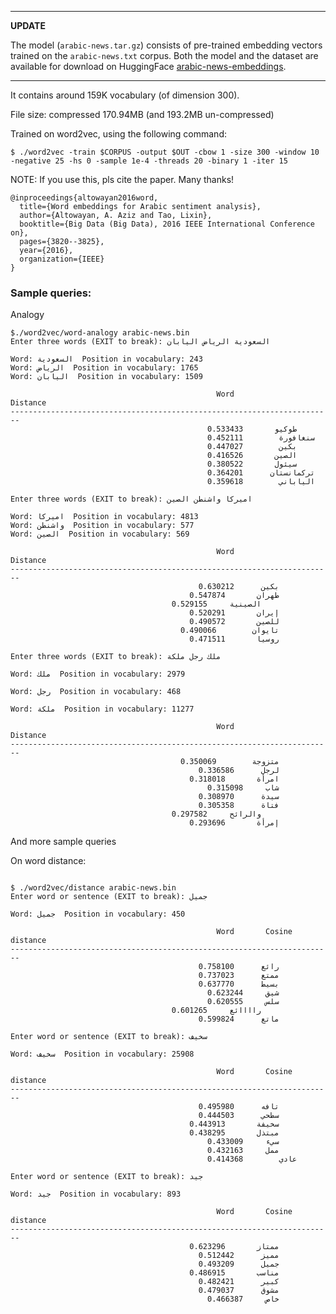 
<hr>

**UPDATE**

The model (`arabic-news.tar.gz`) consists of pre-trained embedding vectors trained on the `arabic-news.txt` corpus.
Both the model and the dataset are available for download on HuggingFace [arabic-news-embeddings](https://huggingface.co/azizalto/arabic-news-embeddings).

<hr>

<!--
arabic-news.tar.gz (download [here](https://drive.google.com/open?id=0ByiDbCx0i9pEQV9ZUEFIb0hwMmM)) is a pre-trained vectors trained on the arabic-news.txt corpus (download [here](https://drive.google.com/open?id=0ByiDbCx0i9pESG5vRG05aXJ4TFU)).
-->

It contains around 159K vocabulary (of dimension 300).

File size:
	compressed 170.94MB (and 193.2MB un-compressed)

Trained on word2vec, using the following command:

`$ ./word2vec -train $CORPUS -output $OUT -cbow 1 -size 300 -window 10 -negative 25 -hs 0 -sample 1e-4 -threads 20 -binary 1 -iter 15`


NOTE: If you use this, pls cite the paper. Many thanks!
```
@inproceedings{altowayan2016word,
  title={Word embeddings for Arabic sentiment analysis},
  author={Altowayan, A. Aziz and Tao, Lixin},
  booktitle={Big Data (Big Data), 2016 IEEE International Conference on},
  pages={3820--3825},
  year={2016},
  organization={IEEE}
}
```


### Sample queries:

Analogy

```
$./word2vec/word-analogy arabic-news.bin
Enter three words (EXIT to break): السعودية الرياض اليابان

Word: السعودية  Position in vocabulary: 243
Word: الرياض  Position in vocabulary: 1765
Word: اليابان  Position in vocabulary: 1509

                                              Word              Distance
------------------------------------------------------------------------
                                        	طوكيو		0.533433
                                  			سنغافورة		0.452111
                                          	بكين		0.447027
                                        	الصين		0.416526
                                        	سيئول		0.380522
                              				تركمانستان		0.364201
                                  			الياباني		0.359618

```
```
Enter three words (EXIT to break): اميركا واشنطن الصين

Word: اميركا  Position in vocabulary: 4813
Word: واشنطن  Position in vocabulary: 577
Word: الصين  Position in vocabulary: 569

                                              Word              Distance
------------------------------------------------------------------------
                                          بكين		0.630212
                                        طهران		0.547874
                                    الصينية		0.529155
                                        إيران		0.520291
                                        للصين		0.490572
                                      تايوان		0.490066
                                        روسيا		0.471511
```
```
Enter three words (EXIT to break): ملك رجل ملكة

Word: ملك  Position in vocabulary: 2979

Word: رجل  Position in vocabulary: 468

Word: ملكة  Position in vocabulary: 11277

                                              Word              Distance
------------------------------------------------------------------------
                                      متزوجة		0.350069
                                          لرجل		0.336586
                                        امرأة		0.318018
                                            شاب		0.315098
                                          سيدة		0.308970
                                          فتاة		0.305358
                                    والرائح		0.297582
                                        إمرأة		0.293696

```


And more sample queries

On word distance:

```

$ ./word2vec/distance arabic-news.bin
Enter word or sentence (EXIT to break): جميل

Word: جميل  Position in vocabulary: 450

                                              Word       Cosine distance
------------------------------------------------------------------------
                                          رائع		0.758100
                                          ممتع		0.737023
                                          بسيط		0.637770
                                            شيق		0.623244
                                            سلس		0.620555
                                    راااائع		0.601265
                                          ماتع		0.599824
```

```
Enter word or sentence (EXIT to break): سخيف

Word: سخيف  Position in vocabulary: 25908

                                              Word       Cosine distance
------------------------------------------------------------------------
                                          تافه		0.495980
                                          سطحي		0.444503
                                        سخيفة		0.443913
                                        مبتذل		0.438295
                                            سيء		0.433009
                                            ممل		0.432163
											عادي		0.414368
```

```
Enter word or sentence (EXIT to break): جيد

Word: جيد  Position in vocabulary: 893

                                              Word       Cosine distance
------------------------------------------------------------------------
                                        ممتاز		0.623296
                                          مميز		0.512442
                                          جميل		0.493209
                                        مناسب		0.486915
                                          كبير		0.482421
                                          مشوق		0.479037
                                            خاص		0.466387

```



